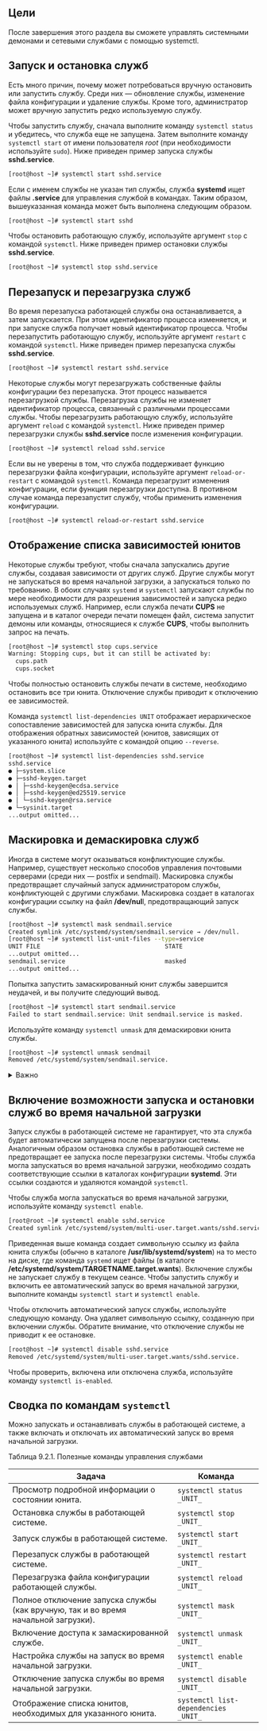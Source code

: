 ## Цели

После завершения этого раздела вы сможете управлять системными демонами и сетевыми службами с помощью systemctl.

## Запуск и остановка служб

Есть много причин, почему может потребоваться вручную остановить или запустить службу. Среди них ― обновление службы, изменение файла конфигурации и удаление службы. Кроме того, администратор может вручную запустить редко используемую службу.

Чтобы запустить службу, сначала выполните команду `systemctl status` и убедитесь, что служба еще не запущена. Затем выполните команду `systemctl start` от имени пользователя *root* (при необходимости используйте `sudo`). Ниже приведен пример запуска службы **sshd.service**.

```bash
[root@host ~]# systemctl start sshd.service
```

Если с именем службы не указан тип службы, служба **systemd** ищет файлы **.service** для управления службой в командах. Таким образом, вышеуказанная команда может быть выполнена следующим образом.

```bash
[root@host ~]# systemctl start sshd
```

Чтобы остановить работающую службу, используйте аргумент `stop` с командой `systemctl`. Ниже приведен пример остановки службы **sshd.service**.

```bash
[root@host ~]# systemctl stop sshd.service
```

## Перезапуск и перезагрузка служб

Во время перезапуска работающей службы она останавливается, а затем запускается. При этом идентификатор процесса изменяется, и при запуске служба получает новый идентификатор процесса. Чтобы перезапустить работающую службу, используйте аргумент `restart` с командой `systemctl`. Ниже приведен пример перезапуска службы **sshd.service**.

```bash
[root@host ~]# systemctl restart sshd.service
```

Некоторые службы могут перезагружать собственные файлы конфигурации без перезапуска. Этот процесс называется перезагрузкой службы. Перезагрузка службы не изменяет идентификатор процесса, связанный с различными процессами службы. Чтобы перезагрузить работающую службу, используйте аргумент `reload` с командой `systemctl`. Ниже приведен пример перезагрузки службы **sshd.service** после изменения конфигурации.

```bash
[root@host ~]# systemctl reload sshd.service
```

Если вы не уверены в том, что служба поддерживает функцию перезагрузки файла конфигурации, используйте аргумент `reload-or-restart` с командой `systemctl`. Команда перезагрузит изменения конфигурации, если функция перезагрузки доступна. В противном случае команда перезапустит службу, чтобы применить изменения конфигурации.

```bash
[root@host ~]# systemctl reload-or-restart sshd.service
```

## Отображение списка зависимостей юнитов

Некоторые службы требуют, чтобы сначала запускались другие службы, создавая зависимости от других служб. Другие службы могут не запускаться во время начальной загрузки, а запускаться только по требованию. В обоих случаях `systemd` и `systemctl` запускают службы по мере необходимости для разрешения зависимостей и запуска редко используемых служб. Например, если служба печати **CUPS** не запущена и в каталог очереди печати помещен файл, система запустит демоны или команды, относящиеся к службе **CUPS**, чтобы выполнить запрос на печать.

```bash
[root@host ~]# systemctl stop cups.service
Warning: Stopping cups, but it can still be activated by:
  cups.path
  cups.socket
```

Чтобы полностью остановить службы печати в системе, необходимо остановить все три юнита. Отключение службы приводит к отключению ее зависимостей.

Команда `systemctl list-dependencies UNIT` отображает иерархическое сопоставление зависимостей для запуска юнита службы. Для отображения обратных зависимостей (юнитов, зависящих от указанного юнита) используйте с командой опцию `--reverse`.

```bash
[root@host ~]# systemctl list-dependencies sshd.service
sshd.service
● ├─system.slice
● ├─sshd-keygen.target
● │ ├─sshd-keygen@ecdsa.service
● │ ├─sshd-keygen@ed25519.service
● │ └─sshd-keygen@rsa.service
● └─sysinit.target
...output omitted...
```

## Маскировка и демаскировка служб

Иногда в системе могут оказываться конфликтующие службы. Например, существует несколько способов управления почтовыми серверами (среди них ― postfix и sendmail). Маскировка службы предотвращает случайный запуск администратором службы, конфликтующей с другими службами. Маскировка создает в каталогах конфигурации ссылку на файл **/dev/nul**l, предотвращающий запуск службы.

```bash
[root@host ~]# systemctl mask sendmail.service
Created symlink /etc/systemd/system/sendmail.service → /dev/null.
[root@host ~]# systemctl list-unit-files --type=service
UNIT FILE                                   STATE
...output omitted...
sendmail.service                            masked
...output omitted...
```

Попытка запустить замаскированный юнит службы завершится неудачей, и вы получите следующий вывод.

```bash
[root@host ~]# systemctl start sendmail.service
Failed to start sendmail.service: Unit sendmail.service is masked.
```

Используйте команду `systemctl unmask` для демаскировки юнита службы.

```bash
[root@host ~]# systemctl unmask sendmail
Removed /etc/systemd/system/sendmail.service.
```

<details>
<summary>Важно</summary>

Отключенная служба может быть запущена вручную или другими юнитами, но она не запускается автоматически во время начальной загрузки. Замаскированная служба не может быть запущена ни вручную, ни автоматически.
</details>

## Включение возможности запуска и остановки служб во время начальной загрузки

Запуск службы в работающей системе не гарантирует, что эта служба будет автоматически запущена после перезагрузки системы. Аналогичным образом остановка службы в работающей системе не предотвращает ее запуска после перезагрузки системы. Чтобы служба могла запускаться во время начальной загрузки, необходимо создать соответствующие ссылки в каталогах конфигурации **systemd**. Эти ссылки создаются и удаляются командой `systemctl`.

Чтобы служба могла запускаться во время начальной загрузки, используйте команду `systemctl enable`.

```bash
[root@root ~]# systemctl enable sshd.service
Created symlink /etc/systemd/system/multi-user.target.wants/sshd.service → /usr/lib/systemd/system/sshd.service.
```

Приведенная выше команда создает символьную ссылку из файла юнита службы (обычно в каталоге **/usr/lib/systemd/system**) на то место на диске, где команда `systemd` ищет файлы (в каталоге **/etc/systemd/system/TARGETNAME.target.wants**). Включение службы не запускает службу в текущем сеансе. Чтобы запустить службу и включить ее автоматический запуск во время начальной загрузки, выполните команды `systemctl start` и `systemctl enable`.

Чтобы отключить автоматический запуск службы, используйте следующую команду. Она удаляет символьную ссылку, созданную при включении службы. Обратите внимание, что отключение службы не приводит к ее остановке.

```bash
[root@host ~]# systemctl disable sshd.service
Removed /etc/systemd/system/multi-user.target.wants/sshd.service.
```

Чтобы проверить, включена или отключена служба, используйте команду `systemctl is-enabled`.

## Сводка по командам `systemctl`

Можно запускать и останавливать службы в работающей системе, а также включать и отключать их автоматический запуск во время начальной загрузки.

Таблица 9.2.1. Полезные команды управления службами

| Задача | Команда |
| ----- | --- |
| Просмотр подробной информации о состоянии юнита. | `systemctl status _UNIT_` |
| Остановка службы в работающей системе. | `systemctl stop _UNIT_` |
| Запуск службы в работающей системе. | `systemctl start _UNIT_` |
| Перезапуск службы в работающей системе. | `systemctl restart _UNIT_` |
| Перезагрузка файла конфигурации работающей службы. | `systemctl reload _UNIT_` |
| Полное отключение запуска службы (как вручную, так и во время начальной загрузки). | `systemctl mask _UNIT_` |
| Включение доступа к замаскированной службе. | `systemctl unmask _UNIT_` |
| Настройка службы на запуск во время начальной загрузки. | `systemctl enable _UNIT_` |
| Отключение запуска службы во время начальной загрузки. | `systemctl disable _UNIT_` |
| Отображение списка юнитов, необходимых для указанного юнита. | `systemctl list-dependencies _UNIT_` |

